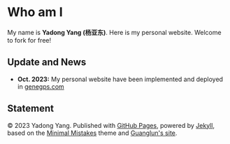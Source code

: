 # Who am I

My name is **Yadong Yang (杨亚东)**. Here is my personal website. Welcome to fork for free!

## Update and News

- **Oct. 2023:** My personal website have been implemented and deployed in [genegps.com](https://genegps.com)

## Statement

© 2023 Yadong Yang. Published with [GitHub Pages](https://pages.github.com/), powered by [Jekyll](https://jekyllrb.com/), based on the [Minimal Mistakes](https://mademistakes.com/) theme and [Guanglun's site](https://github.com/GuangLun2000/GuangLun2000.github.io).
